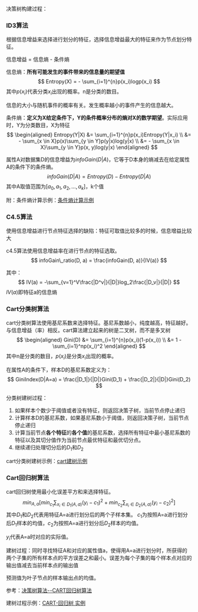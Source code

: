 决策树构建过程：

### ID3算法

根据信息增益来选择进行划分的特征，选择信息增益最大的特征来作为节点划分特征。

信息增益 = 信息熵 - 条件熵

信息熵：**所有可能发生的事件带来的信息量的期望值**
$$
Entropy(X) = - \sum_{i=1}^{n}p(x_i)logp(x_i)
$$
其中$p(x_i)$代表分类$x_i$出现的概率。n是分类的数目。

信息的大小与随机事件的概率有关。发生概率越小的事件产生的信息越大。





条件熵：**定义为X给定条件下，Y的条件概率分布的熵对X的数学期望**。实际应用时，Y为分类数目，X为特征
$$
\begin{aligned}
Entropy(Y|X) &= \sum_{i=1}^{n}p(x_i)Entropy(Y|x_i) \\
&= - \sum_{x \in X}p(x)\sum_{y \in Y}p(y|x)log(y|x) \\ 
&= - \sum_{x \in X}\sum_{y \in Y}p(x, y)log(y|x)
\end{aligned}
$$


属性A对数据集D的信息增益为$infoGain(D|A)$，它等于D本身的熵减去在给定属性A的条件下的条件熵。
$$
infoGain(D|A) = Entropy(D) - Entropy(D|A)
$$
其中A取值范围为$[a_0, a_1,a_2,...,a_k]$，k个值



附：条件熵计算示例：[条件熵计算示例](https://blog.csdn.net/qq_40765537/article/details/114838485)





### C4.5算法

使用信息增益进行节点特征选择的缺陷：特征可取值比较多的时候，信息增益比较大

c4.5算法使用信息增益率在进行节点的特征选取。
$$
infoGain\_ratio(D, a) = \frac{infoGain(D, a)}{IV(a)}
$$



其中：
$$
IV(a) = -\sum_{v=1}^V\frac{|D^v|}{|D|}log_2\frac{|D_v|}{|D|}
$$
$IV(a)$即特征a的信息熵







### Cart分类树算法

cart分类树算法使用基尼系数来选择特征。基尼系数越小，纯度越高，特征越好。与信息增益（率）相反。cart算法建立起来的树是二叉树，而不是多叉树
$$
\begin{aligned}
Gini(D) &= \sum_{i=1}^{n}p(x_i)(1-p(x_i)) \\
&= 1 - \sum_{i=1}^np(x_i)^2
\end{aligned}
$$
其中n是分类的数目，$p(x_i)$是分类$x_i$出现的概率。



在属性A的条件下，样本D的基尼系数定义为：
$$
GiniIndex(D|A=a) = \frac{|D_1|}{|D|}Gini(D_1) + \frac{|D_2|}{|D|}Gini(D_2)
$$


分类树建树过程：

1. 如果样本个数少于阈值或者没有特征，则返回决策子树，当前节点停止递归
2. 计算样本D的基尼系数，如果基尼系数小于阈值，则返回决策子树，当前节点停止递归
3. 计算当前节点**各个特征**的**各个值**的基尼系数，选择所有特征中最小基尼系数的特征以及其切分值作为当前节点最优特征和最优切分点。
4. 继续递归处理切分后的$D_1$和$D_2$



cart分类树建树示例：[cart建树示例](https://zhuanlan.zhihu.com/p/139523931)







### Cart回归树算法

cart回归树使用最小化误差平方和来选择特征。
$$
min_{A, a}[min_{c_1}\sum_{x_i \in D_1(A, a)}(y_i-c_1)^2 + min_{c_2}\sum_{x_i \in D_2(A, a)}(y_i-c_2)^2]
$$
其中$D_1$和$D_2$代表用特征A=a进行划分后的两个子样本集。
$c_1$为按照A=a进行划分后$D_1$样本的均值，$c_2$为按照A=a进行划分后$D_2$样本的均值。

$y_i$代表A=a时对应的实际值。



建树过程：同时寻找特征A和对应的属性值a，使得用A=a进行划分时，所获得的两个子集的所有样本点的平方误差之和最小。误差为每个子集的每个样本点对应的输出值减去当前样本点的输出值

预测值为叶子节点的样本输出点的均值。



参考：[决策树算法--CART回归树算法](https://zhuanlan.zhihu.com/p/139519852)

建树过程示例：[CART-回归树 实例](https://blog.csdn.net/liuhe2296044/article/details/112723466)









































































